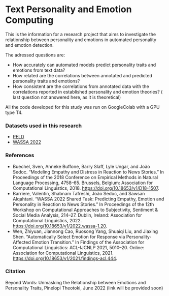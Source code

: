 # Text Personality and Emotion Computing

This is the information for a research project that aims to investigate the relationship between personality and emotions in automated personality and emotion detection.

The adressed questions are:
- How accurately can automated models predict personality traits and emotions from text data?
- How related are the correlations between annotated and predicted personality traits and emotions?
- How consistent are the correlations from annotated data with the correlations reported in established personality and emotion theories? ( last question not answered here, as it is theoretical)

All the code developed for this study was run on GoogleColab with a GPU type T4.

### Datasets used in this research
- [PELD](https://github.com/preke/PELD)
- [WASSA 2022](https://codalab.lisn.upsaclay.fr/competitions/834#learn_the_details-datasets)


### References
- Buechel, Sven, Anneke Buffone, Barry Slaff, Lyle Ungar, and João Sedoc. “Modeling Empathy and Distress in Reaction to News Stories.” In Proceedings of the 2018 Conference on Empirical Methods in Natural Language Processing, 4758–65. Brussels, Belgium: Association for Computational Linguistics, 2018. https://doi.org/10.18653/v1/D18-1507.
- Barriere, Valentin, Shabnam Tafreshi, João Sedoc, and Sawsan Alqahtani. “WASSA 2022 Shared Task: Predicting Empathy, Emotion and Personality in Reaction to News Stories.” In Proceedings of the 12th Workshop on Computational Approaches to Subjectivity, Sentiment & Social Media Analysis, 214–27. Dublin, Ireland: Association for Computational Linguistics, 2022. https://doi.org/10.18653/v1/2022.wassa-1.20.
- Wen, Zhiyuan, Jiannong Cao, Ruosong Yang, Shuaiqi Liu, and Jiaxing Shen. “Automatically Select Emotion for Response via Personality-Affected Emotion Transition.” In Findings of the Association for Computational Linguistics: ACL-IJCNLP 2021, 5010–20. Online: Association for Computational Linguistics, 2021. https://doi.org/10.18653/v1/2021.findings-acl.444.

### Citation
Beyond Words: Unmasking the Relationship between Emotions and Personality Traits, Pinelopi Theotoki,  June 2022 (link will be provided soon)
